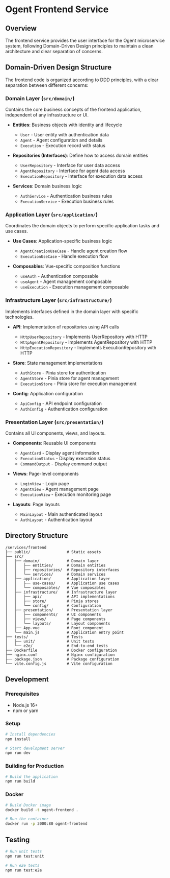 # Ogent Frontend Service

## Overview
The frontend service provides the user interface for the Ogent microservice system, following Domain-Driven Design principles to maintain a clean architecture and clear separation of concerns.

## Domain-Driven Design Structure

The frontend code is organized according to DDD principles, with a clear separation between different concerns:

### Domain Layer (`src/domain/`)
Contains the core business concepts of the frontend application, independent of any infrastructure or UI.

- **Entities**: Business objects with identity and lifecycle
  - `User` - User entity with authentication data
  - `Agent` - Agent configuration and details
  - `Execution` - Execution record with status

- **Repositories (Interfaces)**: Define how to access domain entities
  - `UserRepository` - Interface for user data access
  - `AgentRepository` - Interface for agent data access
  - `ExecutionRepository` - Interface for execution data access

- **Services**: Domain business logic
  - `AuthService` - Authentication business rules
  - `ExecutionService` - Execution business rules

### Application Layer (`src/application/`)
Coordinates the domain objects to perform specific application tasks and use cases.

- **Use Cases**: Application-specific business logic
  - `AgentCreationUseCase` - Handle agent creation flow
  - `ExecutionUseCase` - Handle execution flow

- **Composables**: Vue-specific composition functions
  - `useAuth` - Authentication composable
  - `useAgent` - Agent management composable
  - `useExecution` - Execution management composable

### Infrastructure Layer (`src/infrastructure/`)
Implements interfaces defined in the domain layer with specific technologies.

- **API**: Implementation of repositories using API calls
  - `HttpUserRepository` - Implements UserRepository with HTTP
  - `HttpAgentRepository` - Implements AgentRepository with HTTP
  - `HttpExecutionRepository` - Implements ExecutionRepository with HTTP

- **Store**: State management implementations
  - `AuthStore` - Pinia store for authentication
  - `AgentStore` - Pinia store for agent management
  - `ExecutionStore` - Pinia store for execution management

- **Config**: Application configuration
  - `ApiConfig` - API endpoint configuration
  - `AuthConfig` - Authentication configuration

### Presentation Layer (`src/presentation/`)
Contains all UI components, views, and layouts.

- **Components**: Reusable UI components
  - `AgentCard` - Display agent information
  - `ExecutionStatus` - Display execution status
  - `CommandOutput` - Display command output

- **Views**: Page-level components
  - `LoginView` - Login page
  - `AgentView` - Agent management page
  - `ExecutionView` - Execution monitoring page

- **Layouts**: Page layouts
  - `MainLayout` - Main authenticated layout
  - `AuthLayout` - Authentication layout

## Directory Structure
```
/services/frontend
├── public/                # Static assets
├── src/
│   ├── domain/            # Domain layer
│   │   ├── entities/      # Domain entities
│   │   ├── repositories/  # Repository interfaces
│   │   └── services/      # Domain services
│   ├── application/       # Application layer
│   │   ├── use-cases/     # Application use cases
│   │   └── composables/   # Vue composables
│   ├── infrastructure/    # Infrastructure layer
│   │   ├── api/           # API implementations
│   │   ├── store/         # Pinia stores
│   │   └── config/        # Configuration
│   ├── presentation/      # Presentation layer
│   │   ├── components/    # UI components
│   │   ├── views/         # Page components
│   │   └── layouts/       # Layout components
│   ├── App.vue            # Root component
│   └── main.js            # Application entry point
├── tests/                 # Tests
│   ├── unit/              # Unit tests
│   └── e2e/               # End-to-end tests
├── Dockerfile             # Docker configuration
├── nginx.conf             # Nginx configuration
├── package.json           # Package configuration
└── vite.config.js         # Vite configuration
```

## Development

### Prerequisites
- Node.js 16+
- npm or yarn

### Setup
```bash
# Install dependencies
npm install

# Start development server
npm run dev
```

### Building for Production
```bash
# Build the application
npm run build
```

### Docker
```bash
# Build Docker image
docker build -t ogent-frontend .

# Run the container
docker run -p 3000:80 ogent-frontend
```

## Testing
```bash
# Run unit tests
npm run test:unit

# Run e2e tests
npm run test:e2e
``` 